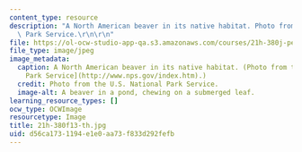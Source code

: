 ```yaml
---
content_type: resource
description: "A North American beaver in its native habitat. Photo from the U.S. National\
  \ Park Service.\r\n\r\n"
file: https://ol-ocw-studio-app-qa.s3.amazonaws.com/courses/21h-380j-people-and-other-animals-fall-2013/d56ca1731194e1e0aa73f833d292fefb_21h-380f13-th.jpg
file_type: image/jpeg
image_metadata:
  caption: A North American beaver in its native habitat. (Photo from the [U.S. National
    Park Service](http://www.nps.gov/index.htm).)
  credit: Photo from the U.S. National Park Service.
  image-alt: A beaver in a pond, chewing on a submerged leaf.
learning_resource_types: []
ocw_type: OCWImage
resourcetype: Image
title: 21h-380f13-th.jpg
uid: d56ca173-1194-e1e0-aa73-f833d292fefb
---
```

